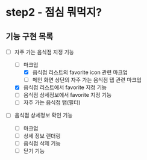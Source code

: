 # step2 - 점심 뭐먹지?

## 기능 구현 목록

- [ ] 자주 가는 음식점 지정 기능

  - [ ] 마크업
    - [x] 음식점 리스트의 favorite icon 관련 마크업
    - [ ] 메인 화면 상단의 자주 가는 음식점 탭 관련 마크업
  - [x] 음식점 리스트에서 favorite 지정 기능
  - [ ] 음식점 상세정보에서 favorite 지정 기능
  - [ ] 자주 가는 음식점 탭(필터)

- [ ] 음식점 상세정보 확인 기능
  - [ ] 마크업
  - [ ] 상세 정보 랜더링
  - [ ] 음식점 삭제 기능
  - [ ] 닫기 기능
